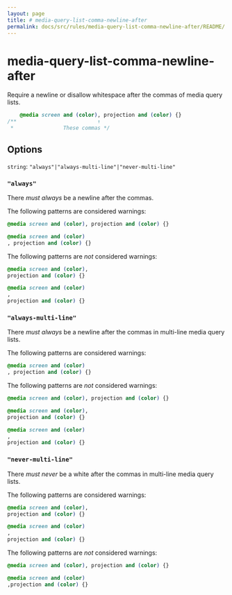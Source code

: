 ```yaml
---
layout: page
title: # media-query-list-comma-newline-after
permalink: docs/src/rules/media-query-list-comma-newline-after/README/
---
```


# media-query-list-comma-newline-after

Require a newline or disallow whitespace after the commas of media query lists.

```css
    @media screen and (color), projection and (color) {}
/**                          ↑
 *                These commas */
```

## Options

`string`: `"always"|"always-multi-line"|"never-multi-line"`

### `"always"`

There *must always* be a newline after the commas.

The following patterns are considered warnings:

```css
@media screen and (color), projection and (color) {}
```

```css
@media screen and (color)
, projection and (color) {}
```

The following patterns are *not* considered warnings:

```css
@media screen and (color),
projection and (color) {}
```

```css
@media screen and (color)
,
projection and (color) {}
```

### `"always-multi-line"`

There *must always* be a newline after the commas in multi-line media query lists.

The following patterns are considered warnings:

```css
@media screen and (color)
, projection and (color) {}
```

The following patterns are *not* considered warnings:

```css
@media screen and (color), projection and (color) {}
```

```css
@media screen and (color),
projection and (color) {}
```

```css
@media screen and (color)
,
projection and (color) {}
```

### `"never-multi-line"`

There *must never* be a white after the commas in multi-line media query lists.

The following patterns are considered warnings:

```css
@media screen and (color),
projection and (color) {}
```

```css
@media screen and (color)
,
projection and (color) {}
```

The following patterns are *not* considered warnings:

```css
@media screen and (color), projection and (color) {}
```

```css
@media screen and (color)
,projection and (color) {}
```
